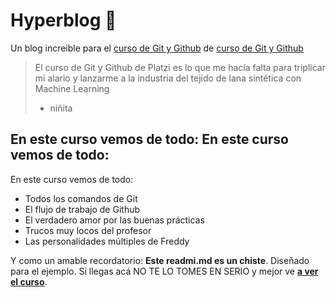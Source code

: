 # Hyperblog 💚
Un blog increible para el [curso de Git y Github](https://platzi.com/cursos/git-github/ " curso de Git y Github") de [curso de Git y Github](http://platzi.com/cursos/git-github/ "curso de Git y Github")
> El curso de Git y Github de Platzi es lo que me hacía falta para triplicar mi alario y lanzarme a la industria del tejido de lana sintética con Machine Learning
> - niñita

## En este curso vemos de todo: En este curso vemos de todo:
En este curso vemos de todo:
* Todos los comandos de Git
* El flujo de trabajo de Github
* El verdadero amor por las buenas prácticas
* Trucos muy locos del profesor
* Las personalidades múltiples de Freddy

Y como un amable recordatorio: **Este readmi.md es un chiste**. Diseñado para el ejemplo. Si llegas acá NO TE LO TOMES EN SERIO y mejor ve [**a ver el curso**](https://platzi.com/cursos/git-github/ "a ver el curso").
